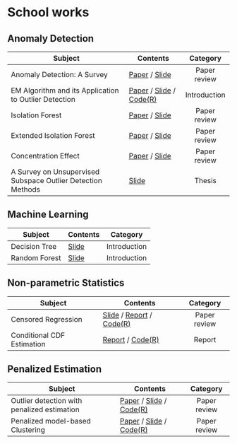 # School works

## Anomaly Detection
| Subject | Contents | Category |
|--------------------------------------------------------------------|---------------------------------------------------------|:--------------------------------:|
| Anomaly Detection: A Survey | [Paper](https://dl.acm.org/doi/abs/10.1145/1541880.1541882?casa_token=AhAM7kPGwb8AAAAA:Cc_Pk7rnGW87kcbwNDnkQ4eEChAof1XQBG1F4Na3O-9pcAHTR8P3IEjyLmEwnMc85q7z44Zt6Zha) / [Slide](Seminar/5_Survey_on_AnomalyDetection.pdf) | Paper review |
| EM Algorithm and its Application to Outlier Detection | [Paper](https://rss.onlinelibrary.wiley.com/doi/abs/10.1111/j.2517-6161.1977.tb01600.x) / [Slide](Seminar/6_EM_Algorithm.pdf) / [Code(R)](https://rpubs.com/JayAhn/650433) | Introduction | 
| Isolation Forest | [Paper](https://ieeexplore.ieee.org/abstract/document/4781136) / [Slide](Seminar/3_IsolationForest.pdf) | Paper review |
| Extended Isolation Forest | [Paper](https://ieeexplore.ieee.org/abstract/document/8888179) / [Slide](Seminar/4_Extended_IsolationForest.pdf)      | Paper review |
| Concentration Effect | [Paper](https://link.springer.com/chapter/10.1007/3-540-49257-7_15) / [Slide](Seminar/7_Concentration_Effect.pdf) | Paper review |
| A Survey on Unsupervised Subspace Outlier Detection Methods | [Slide](Seminar/9_[Thesis]A_Survey_on_Unsupervised_Subspace_OutlierDetection_Methods_for_HighDimensional_Data.pdf)       | Thesis |

## Machine Learning
| Subject | Contents | Category |
|--------------------------------------------------------------------|---------------------------------------------------------|:--------------------------------:|
| Decision Tree | [Slide](Seminar/1_Decision_Tree.pdf) | Introduction |
| Random Forest | [Slide](Seminar/2_RandomForest.pdf) | Introduction |

## Non-parametric Statistics
| Subject | Contents | Category |
|--------------------------------------------------------------------|---------------------------------------------------------|:--------------------------------:|
| Censored Regression | [Slide](Seminar/8_Censored_Regression.pdf) / [Report](Nonparametric_Estimation/Censored_Regression/Report.pdf) / [Code(R)](Nonparametric_Estimation/Censored_Regression/Censored_Regression.R) | Paper review |
| Conditional CDF Estimation | [Report](Nonparametric_Estimation/Conditional_CDF_Estimation/Report.pdf) / [Code(R)](Nonparametric_Estimation/Conditional_CDF_Estimation/Conditional_CDF_Est.R) | Report |

## Penalized Estimation
| Subject | Contents | Category |
|--------------------------------------------------------------------|---------------------------------------------------------|:--------------------------------:|
| Outlier detection with penalized estimation | [Paper](Penalized_Estimation/Logistic_Outlier_Detection/Original_Paper.pdf) / [Slide](Penalized_Estimation/Logistic_Outlier_Detection/Slide.pdf) / [Code(R)](https://rpubs.com/JayAhn/962669) | Paper review|
| Penalized model-based Clustering | [Paper](Penalized_Estimation/Penalized_Clustering/Original_Paper.pdf) / [Slide](Penalized_Estimation/Penalized_Clustering/Slide.pdf) / [Code(R)](https://rpubs.com/JayAhn/962674) | Paper review |
